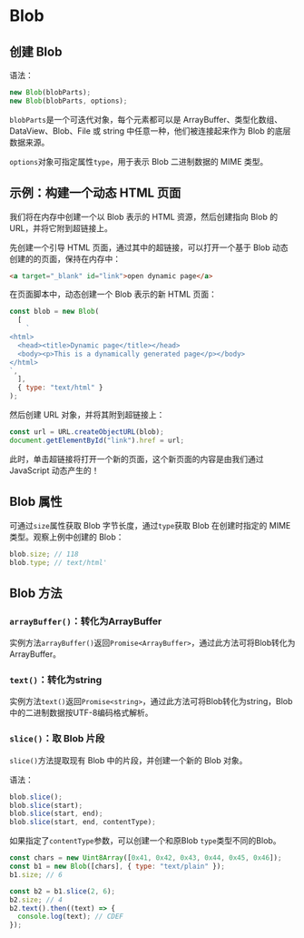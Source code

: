 # Blob

## 创建 Blob

语法：

```javascript
new Blob(blobParts);
new Blob(blobParts, options);
```

`blobParts`是一个可迭代对象，每个元素都可以是 ArrayBuffer、类型化数组、DataView、Blob、File 或 string 中任意一种，他们被连接起来作为 Blob 的底层数据来源。

`options`对象可指定属性`type`，用于表示 Blob 二进制数据的 MIME 类型。

## 示例：构建一个动态 HTML 页面

我们将在内存中创建一个以 Blob 表示的 HTML 资源，然后创建指向 Blob 的 URL，并将它附到超链接上。

先创建一个引导 HTML 页面，通过其中的超链接，可以打开一个基于 Blob 动态创建的的页面，保持在内存中：

```html
<a target="_blank" id="link">open dynamic page</a>
```

在页面脚本中，动态创建一个 Blob 表示的新 HTML 页面：

```javascript
const blob = new Blob(
  [
    `
<html>
  <head><title>Dynamic page</title></head>
  <body><p>This is a dynamically generated page</p></body>
</html>
`,
  ],
  { type: "text/html" }
);
```

然后创建 URL 对象，并将其附到超链接上：

```javascript
const url = URL.createObjectURL(blob);
document.getElementById("link").href = url;
```

此时，单击超链接将打开一个新的页面，这个新页面的内容是由我们通过 JavaScript 动态产生的！

## Blob 属性

可通过`size`属性获取 Blob 字节长度，通过`type`获取 Blob 在创建时指定的 MIME 类型。观察上例中创建的 Blob：

```javascript
blob.size; // 118
blob.type; // text/html'
```

## Blob 方法

### `arrayBuffer()`：转化为ArrayBuffer

实例方法`arrayBuffer()`返回`Promise<ArrayBuffer>`，通过此方法可将Blob转化为ArrayBuffer。

### `text()`：转化为string

实例方法`text()`返回`Promise<string>`，通过此方法可将Blob转化为string，Blob中的二进制数据按UTF-8编码格式解析。

### `slice()`：取 Blob 片段

`slice()`方法提取现有 Blob 中的片段，并创建一个新的 Blob 对象。

语法：

```javascript
blob.slice();
blob.slice(start);
blob.slice(start, end);
blob.slice(start, end, contentType);
```

如果指定了`contentType`参数，可以创建一个和原Blob `type`类型不同的Blob。

```javascript
const chars = new Uint8Array([0x41, 0x42, 0x43, 0x44, 0x45, 0x46]);
const b1 = new Blob([chars], { type: "text/plain" });
b1.size; // 6

const b2 = b1.slice(2, 6);
b2.size; // 4
b2.text().then((text) => {
  console.log(text); // CDEF
});
```
